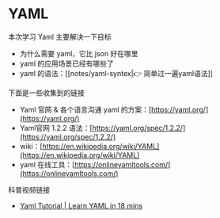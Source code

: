 # YAML

本次学习 Yaml 主要解决一下目标

* 为什么需要 yaml，它比 json 好在哪里
* yaml 的应用场景已经有哪些了
* yaml 的语法：[[notes/yaml-syntex|👉 简单过一遍yaml语法]]

下面是一些收集到的链接

* Yaml 官网 & 各个语言沟通 yaml 的方案：[https://yaml.org/](https://yaml.org/)
* Yaml官网 1.2.2 语法：[https://yaml.org/spec/1.2.2/](https://yaml.org/spec/1.2.2/)
* wiki：[https://en.wikipedia.org/wiki/YAML](https://en.wikipedia.org/wiki/YAML)
* yaml 在线工具：[https://onlineyamltools.com/](https://onlineyamltools.com/)

科普视频链接

* [Yaml Tutorial | Learn YAML in 18 mins](https://www.youtube.com/watch?v=1uFVr15xDGg)
